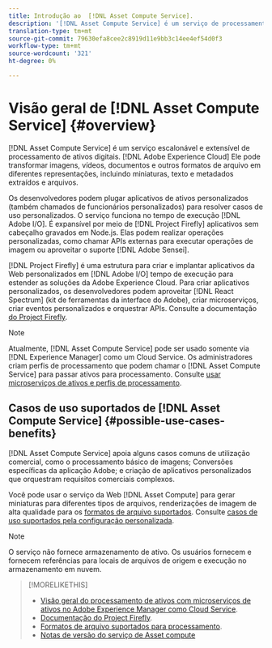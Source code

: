 ```yaml
---
title: Introdução ao  [!DNL Asset Compute Service].
description: '[!DNL Asset Compute Service] é um serviço de processamento de ativos nativo na nuvem que reduz a complexidade e melhora a escalabilidade.'
translation-type: tm+mt
source-git-commit: 79630efa8cee2c8919d11e9bb3c14ee4ef54d0f3
workflow-type: tm+mt
source-wordcount: '321'
ht-degree: 0%

---
```



# Visão geral de [!DNL Asset Compute Service] {#overview}

[!DNL Asset Compute Service] é um serviço escalonável e extensível de processamento de ativos digitais.  [!DNL Adobe Experience Cloud] Ele pode transformar imagens, vídeos, documentos e outros formatos de arquivo em diferentes representações, incluindo miniaturas, texto e metadados extraídos e arquivos.

Os desenvolvedores podem plugar aplicativos de ativos personalizados (também chamados de funcionários personalizados) para resolver casos de uso personalizados. O serviço funciona no tempo de execução [!DNL Adobe I/O]. É expansível por meio de [!DNL Project Firefly] aplicativos sem cabeçalho gravados em Node.js. Elas podem realizar operações personalizadas, como chamar APIs externas para executar operações de imagem ou aproveitar o suporte [!DNL Adobe Sensei].

[!DNL Project Firefly] é uma estrutura para criar e implantar aplicativos da Web personalizados em  [!DNL Adobe I/O] tempo de execução para estender as soluções da Adobe Experience Cloud. Para criar aplicativos personalizados, os desenvolvedores podem aproveitar [!DNL React Spectrum] (kit de ferramentas da interface do Adobe), criar microserviços, criar eventos personalizados e orquestrar APIs. Consulte a documentação [do Project Firefly](https://www.adobe.io/apis/experienceplatform/project-firefly/docs.html).

>[!NOTE]
>
>Atualmente, [!DNL Asset Compute Service] pode ser usado somente via [!DNL Experience Manager] como um Cloud Service. Os administradores criam perfis de processamento que podem chamar o [!DNL Asset Compute Service] para passar ativos para processamento. Consulte [usar microserviços de ativos e perfis de processamento](https://experienceleague.adobe.com/docs/experience-manager-cloud-service/assets/manage/asset-microservices-configure-and-use.html).

## Casos de uso suportados de [!DNL Asset Compute Service] {#possible-use-cases-benefits}

[!DNL Asset Compute Service] apoia alguns casos comuns de utilização comercial, como o processamento básico de imagens; Conversões específicas da aplicação Adobe; e criação de aplicativos personalizados que orquestram requisitos comerciais complexos.

Você pode usar o serviço da Web [!DNL Asset Compute] para gerar miniaturas para diferentes tipos de arquivos, renderizações de imagem de alta qualidade para os [formatos de arquivo suportados](https://experienceleague.adobe.com/docs/experience-manager-cloud-service/assets/file-format-support.html). Consulte [casos de uso suportados pela configuração personalizada](https://experienceleague.adobe.com/docs/experience-manager-cloud-service/assets/manage/asset-microservices-configure-and-use.html).

>[!NOTE]
>
>O serviço não fornece armazenamento de ativo. Os usuários fornecem e fornecem referências para locais de arquivos de origem e execução no armazenamento em nuvem.

<!-- TBD: Should this be mentioned in the docs?

|Asset Compute Service does not do this|Expectations from implementing client|
|---|---|
| Binary uploads or API-based asset ingestion. | Use other methods to ingest assets. |
| Store binaries or any persisted data across processing requests.| Each request is independent so treat it as a standalone request by sharing binary and processing instructions. |
| Store any configurations such as processing rules or settings for a user or an organization's account. | Add processing request to each request/instruction. |
| Direct event handling of asset creation events from storage systems and processing completed notifications, and errors. | Use Adobe I/O Events and other methods. |

-->

>[!MORELIKETHIS]
>
>* [Visão geral do processamento de ativos com microserviços de ativos no Adobe Experience Manager como Cloud Service](https://experienceleague.adobe.com/docs/experience-manager-cloud-service/assets/asset-microservices-overview.html).
>* [Documentação do Project Firefly](https://www.adobe.io/apis/experienceplatform/project-firefly/docs.html).
>* [Formatos de arquivo suportados para processamento](https://experienceleague.adobe.com/docs/experience-manager-cloud-service/assets/file-format-support.html).
>* [Notas de versão do serviço de Asset compute](release-notes.md)


<!-- **TBD:**
* Clarify the service can only be used within AEM as Cloud Service. The docs provided as context for custom application developers. Not to be used as a standalone service.
  ** and API as that plays a role in custom applications (accepting standard params, invoking Nui itself in the future, etc. (this is an outlook))

* link to aem as cloud service docs on asset ingestion and customization with processing profiles.
-->
